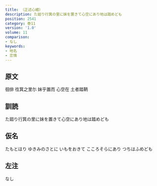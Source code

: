 ```yaml
---
title: （正述心緒）
description: た廻り行箕の里に妹を置きて心空にあり地は踏めども
position: 2541
category: 巻11
version: '1.0'
volume: 11
comparison:
- なし
keywords:
- 地名
- 恋情
---
```


## 原文

徊俳 徃箕之里尓 妹乎置而 心空在 土者踏鞆

## 訓読

た廻り行箕の里に妹を置きて心空にあり地は踏めども

## 仮名

たもとほり ゆきみのさとに いもをおきて こころそらにあり つちはふめども

## 左注

なし
